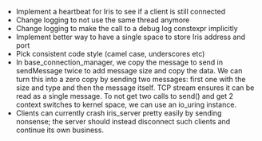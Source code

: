 - Implement a heartbeat for Iris to see if a client is still connected
- Change logging to not use the same thread anymore
- Change logging to make the call to a debug log constexpr implicitly
- Implement better way to have a single space to store Iris address and port
- Pick consistent code style (camel case, underscores etc)
- In base_connection_manager, we copy the message to send in sendMessage twice to add message size and copy the data. We can turn this into a zero copy by sending two messages: first one with the size and type and then the message itself. TCP stream ensures it can be read as a single message. To not get two calls to send() and get 2 context switches to kernel space, we can use an io_uring instance.
- Clients can currently crash iris_server pretty easily by sending nonsense; the server should instead disconnect such clients and continue its own business.